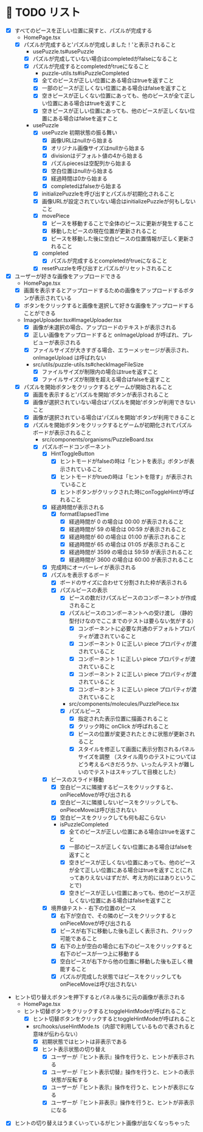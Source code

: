 # 🎯 TODO リスト

- [x] すべてのピースを正しい位置に戻すと、パズルが完成する
  - HomePage.tsx
  - [x] パズルが完成すると'パズルが完成しました！'と表示されること
    - usePuzzle.ts#usePuzzle
    - [x] パズルが完成していない場合はcompletedがfalseになること
    - [x] パズルが完成するとcompletedがtrueになること
      - puzzle-utils.ts#isPuzzleCompleted
      - [x] 全てのピースが正しい位置にある場合はtrueを返すこと
      - [x] 一部のピースが正しくない位置にある場合はfalseを返すこと
      - [x] 空きピースが正しくない位置にあっても、他のピースが全て正しい位置にある場合はtrueを返すこと
      - [x] 空きピースが正しい位置にあっても、他のピースが正しくない位置にある場合はfalseを返すこと
    - usePuzzle
      - [x] usePuzzle 初期状態の振る舞い
        - [x] 画像URLはnullから始まる
        - [x] オリジナル画像サイズはnullから始まる
        - [x] divisionはデフォルト値の4から始まる
        - [x] パズルpiecesは空配列から始まる
        - [x] 空白位置はnullから始まる
        - [x] 経過時間は0から始まる
        - [x] completedはfalseから始まる
      - [x] initializePuzzleを呼び出すとパズルが初期化されること
      - [x] 画像URLが設定されていない場合はinitializePuzzleが何もしないこと
      - [x] movePiece
        - [x] ピースを移動することで全体のピースに更新が発生すること
        - [x] 移動したピースの現在位置が更新されること
        - [X] ピースを移動した後に空白ピースの位置情報が正しく更新されること
      - [x] completed
        - [x] パズルが完成するとcompletedがtrueになること
      - [x] resetPuzzleを呼び出すとパズルがリセットされること
- [x] ユーザーが好きな画像をアップロードできる
  - HomePage.tsx
  - [x] 画面を表示するとアップロードするための画像をアップロードするボタンが表示されている
  - [x] ボタンをクリックすると画像を選択して好きな画像をアップロードすることができる
  - ImageUploader.tsx#ImageUploader.tsx
    - [x] 画像が未選択の場合、アップロードのテキストが表示される
    - [x] 正しい画像をアップロードすると onImageUpload が呼ばれ、プレビューが表示される
    - [x] ファイルサイズが大きすぎる場合、エラーメッセージが表示され、onImageUpload は呼ばれない
    - src/utils/puzzle-utils.ts#checkImageFileSize
      - [x] ファイルサイズが制限内の場合はtrueを返すこと
      - [x] ファイルサイズが制限を超える場合はfalseを返すこと
  - [x] パズルを開始ボタンをクリックするとゲームが開始されること
    - [x] 画面を表示すると'パズルを開始'ボタンが表示されること
    - [x] 画像が選択されていない場合は'パズルを開始'ボタンが利用できないこと
    - [x] 画像が選択されている場合は'パズルを開始'ボタンが利用できること
    - [x] パズルを開始ボタンをクリックするとゲームが初期化されてパズルボードが表示されること
      - src/components/organisms/PuzzleBoard.tsx
      - [x] パズルボードコンポーネント
        - [x] HintToggleButton
          - [x] ヒントモードがfalseの時は「ヒントを表示」ボタンが表示されていること
          - [x] ヒントモードがtrueの時は「ヒントを隠す」が表示されていること
          - [x] ヒントボタンがクリックされた時にonToggleHintが呼ばれること
        - [x] 経過時間が表示される
          - [x] formatElapsedTime
            - [x] 経過時間が 0 の場合は 00:00 が表示されること
            - [x] 経過時間が 59 の場合は 00:59 が表示されること
            - [x] 経過時間が 60 の場合は 01:00 が表示されること
            - [x] 経過時間が 65 の場合は 01:05 が表示されること
            - [x] 経過時間が 3599 の場合は 59:59 が表示されること
            - [x] 経過時間が 3600 の場合は 60:00 が表示されること
        - [x] 完成時にオーバーレイが表示される
        - [x] パズルを表示するボード
          - [x] ボードのサイズに合わせて分割された枠が表示される
          - [x] パズルピースの表示
            - [x] ピースの数だけパズルピースのコンポーネントが作成されること
            - [x] パズルピースのコンポーネントへの受け渡し
            （静的型付けなのでここまでのテストは要らない気がする）
              - [x] コンポーネントに必要な共通のデフォルトプロパティが渡されていること
              - [x] コンポーネント 0 に正しい piece プロパティが渡されていること
              - [x] コンポーネント 1 に正しい piece プロパティが渡されていること
              - [x] コンポーネント 2 に正しい piece プロパティが渡されていること
              - [x] コンポーネント 3 に正しい piece プロパティが渡されていること
            - src/components/molecules/PuzzlePiece.tsx
            - [x] パズルピース
              - [x] 指定された表示位置に描画されること
              - [x] クリック時に onClick が呼ばれること
              - [x] ピースの位置が変更されたときに状態が更新されること
              - [x] スタイルを修正して画面に表示分割されるパネルサイズを調整
              （スタイル周りのテストについてはどう考えるべきだろうか、いったんテストが難しいのでテストはスキップして目検とした）
        - [x] ピースのスライド移動
          - [x] 空白ピースに隣接するピースをクリックすると、onPieceMoveが呼び出される
          - [x] 空白ピースに隣接しないピースをクリックしても、onPieceMoveは呼び出されない
          - [x] 空白ピースをクリックしても何も起こらない
          - isPuzzleCompleted
            - [x] 全てのピースが正しい位置にある場合はtrueを返すこと
            - [x] 一部のピースが正しくない位置にある場合はfalseを返すこと
            - [x] 空きピースが正しくない位置にあっても、他のピースが全て正しい位置にある場合はtrueを返すこと(これってありえないはずだが、考え方的にはありということで)
            - [x] 空きピースが正しい位置にあっても、他のピースが正しくない位置にある場合はfalseを返すこと
        - [x] 境界値テスト - 右下の位置のピース
          - [x] 右下が空白で、その隣のピースをクリックするとonPieceMoveが呼び出される
          - [x] ピースが右下に移動した後も正しく表示され、クリック可能であること
          - [x] 右下の上が空白の場合に右下のピースをクリックすると右下のピースが一つ上に移動する
          - [x] 空白ピースが右下から他の位置に移動した後も正しく機能すること
          - [X] パズルが完成した状態ではピースをクリックしてもonPieceMoveは呼び出されない
- ヒント切り替えボタンを押下するとパネル後ろに元の画像が表示される
  - HomePage.tsx
  - ヒント切替ボタンをクリックするとtoggleHintModeが呼ばれること
    - [x] ヒント切替ボタンをクリックするとtoggleHintModeが呼ばれること
    - src/hooks/useHintMode.ts（内部で利用しているもので表されると意味が伝わらない）
      - [x] 初期状態ではヒントは非表示である
      - [x] ヒント表示状態の切り替え
        - [x] ユーザーが『ヒント表示』操作を行うと、ヒントが表示される
        - [x] ユーザーが『ヒント表示切替』操作を行うと、ヒントの表示状態が反転する
        - [x] ユーザーが『ヒント表示』操作を行うと、ヒントが表示になる
        - [x] ユーザーが『ヒント非表示』操作を行うと、ヒントが非表示になる

- [x] ヒントの切り替えはうまくいっているがヒント画像が出なくなっちゃった